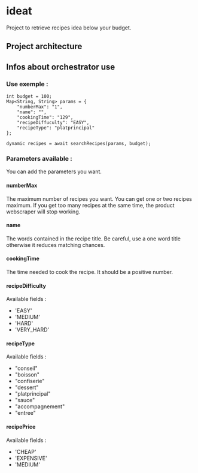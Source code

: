 # ideat

Project to retrieve recipes idea below your budget.

## Project architecture

## Infos about orchestrator use

### Use exemple :

    int budget = 100;
    Map<String, String> params = {
        "numberMax": "1",
        "name": "",
        "cookingTime": "129",
        "recipeDiffuculty": "EASY",
        "recipeType": "platprincipal"
    };

    dynamic recipes = await searchRecipes(params, budget);

### Parameters available :

You can add the parameters you want.

#### numberMax

The maximum number of recipes you want. You can get one or two recipes maximum. If you get too many recipes at the same time, the product webscraper will stop working.

#### name

The words contained in the recipe title. Be careful, use a one word title otherwise it reduces matching chances.

#### cookingTime

The time needed to cook the recipe. It should be a positive number.

#### recipeDifficulty

Available fields :

- 'EASY'
- 'MEDIUM'
- 'HARD'
- 'VERY_HARD'

#### recipeType

Available fields :

- "conseil"
- "boisson"
- "confiserie"
- "dessert"
- "platprincipal"
- "sauce"
- "accompagnement"
- "entree"

#### recipePrice

Available fields :

- 'CHEAP'
- 'EXPENSIVE'
- 'MEDIUM'
